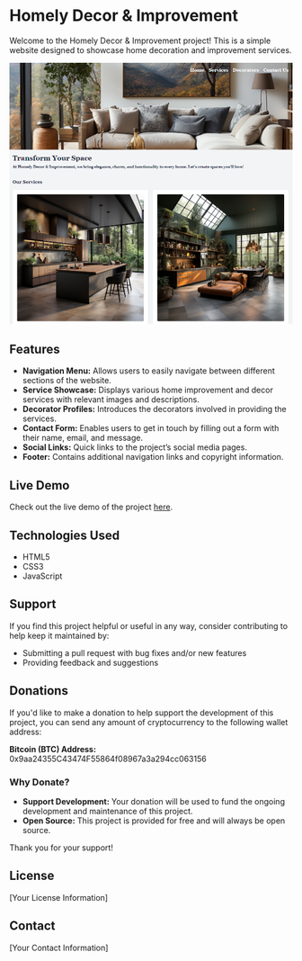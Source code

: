 # Homely Decor & Improvement

Welcome to the Homely Decor & Improvement project! This is a simple website designed to showcase home decoration and improvement services. 

![Screenshot of the Website](https://github.com/WebDevVenus/home-decoration/blob/main/images/webpage.png?raw=true)

## Features

- **Navigation Menu:** Allows users to easily navigate between different sections of the website.
- **Service Showcase:** Displays various home improvement and decor services with relevant images and descriptions.
- **Decorator Profiles:** Introduces the decorators involved in providing the services.
- **Contact Form:** Enables users to get in touch by filling out a form with their name, email, and message.
- **Social Links:** Quick links to the project’s social media pages.
- **Footer:** Contains additional navigation links and copyright information.

## Live Demo

Check out the live demo of the project [here](https://webdevvenus.github.io/home-decoration/).

## Technologies Used

- HTML5
- CSS3
- JavaScript

## Support

If you find this project helpful or useful in any way, consider contributing to help keep it maintained by:

- Submitting a pull request with bug fixes and/or new features
- Providing feedback and suggestions

## Donations

If you'd like to make a donation to help support the development of this project, you can send any amount of cryptocurrency to the following wallet address:

**Bitcoin (BTC) Address:** 0x9aa24355C43474F55864f08967a3a294cc063156

### Why Donate?

- **Support Development:** Your donation will be used to fund the ongoing development and maintenance of this project.
- **Open Source:** This project is provided for free and will always be open source.

Thank you for your support!

## License

[Your License Information]

## Contact

[Your Contact Information]


